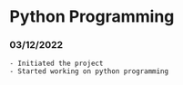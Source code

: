 # Python Programming


### 03/12/2022
    - Initiated the project
    - Started working on python programming
